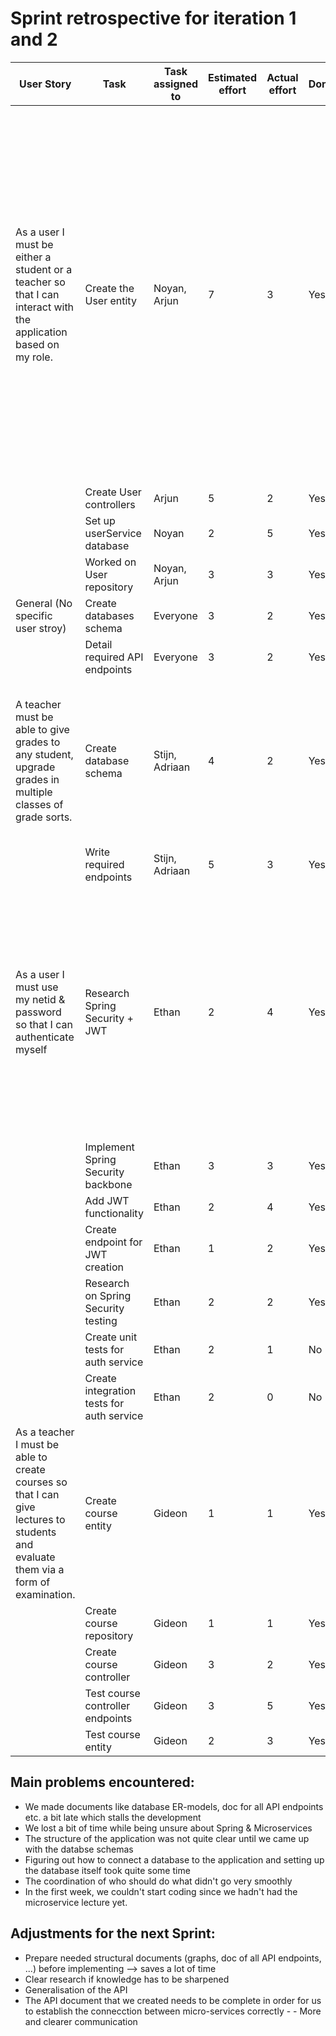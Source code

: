 # Sprint retrospective for iteration 1 and 2
| User Story                                                                                                                         	| Task                                      	| Task assigned to 	| Estimated effort 	| Actual effort  	| Done 	| Comments                                                                                                                                                                                                                                                                                                                                                                       	|
|------------------------------------------------------------------------------------------------------------------------------------	|-------------------------------------------	|------------------	|------------------	|----------------	|------	|--------------------------------------------------------------------------------------------------------------------------------------------------------------------------------------------------------------------------------------------------------------------------------------------------------------------------------------------------------------------------------	|
| As a user I must be either a student or a teacher so that I can interact with the application based on my role.                    	| Create the User entity                    	| Noyan, Arjun     	|                7 	|              3 	| Yes  	| Setting up the database took a lot of time because of the problems I ran into with the installation process of MySQL. At first we were thinking of storing the grades, courses etc. inside Student entity but then we got together and decided on the schema, so now those information will be stored in other microservices so the workload became less than our expectation. 	|
|                                                                                                                                    	| Create User controllers                   	| Arjun            	|                5 	|              2 	| Yes  	|                                                                                                                                                                                                                                                                                                                                                                                	|
|                                                                                                                                    	| Set up userService database               	| Noyan            	|                2 	|              5 	| Yes  	|                                                                                                                                                                                                                                                                                                                                                                                	|
|                                                                                                                                    	| Worked on User repository                 	| Noyan, Arjun     	|                3 	|              3 	| Yes  	|                                                                                                                                                                                                                                                                                                                                                                                	|
| General (No specific user stroy)                                                                                                   	| Create databases schema                   	| Everyone         	|                3 	|              2 	| Yes  	|                                                                                                                                                                                                                                                                                                                                                                                	|
|                                                                                                                                    	| Detail required API endpoints             	| Everyone         	|                3 	|              2 	| Yes  	|                                                                                                                                                                                                                                                                                                          
| A teacher must be able to give grades to any student, upgrade grades in multiple classes of  grade sorts.                          	| Create database schema                    	| Stijn, Adriaan   	|                4 	|              2 	| Yes  	| It took a while to figure out the communication between the REST API and the MySQL  database again but once we read up on it, it all came back from the OOP project.                                                                                                                                                                                                           	|
|                                                                                                                                    	| Write required endpoints                  	| Stijn, Adriaan   	|                5 	|              3 	| Yes  	|                                                                                                                                                                                                                                                                                                                                                                                	|
| As a user I must use my netid & password so that I can authenticate myself                                                         	| Research Spring Security + JWT            	| Ethan            	|                2 	|              4 	| Yes  	| Understanding the Spring Security pipeline with filters and adding JWT functionality to that took more time than expected. Shouldn't estimate the research needed on new topic. Could not start testing yet due to dependency on other microservice.                                                                                                                           	|
|                                                                                                                                    	| Implement Spring Security backbone        	| Ethan            	|                3 	|              3 	| Yes  	|                                                                                                                                                                                                                                                                                                                                                                                	|
|                                                                                                                                    	| Add JWT functionality                     	| Ethan            	|                2 	|              4 	| Yes  	|                                                                                                                                                                                                                                                                                                                                                                                	|
|                                                                                                                                    	| Create endpoint for JWT creation          	| Ethan            	|                1 	|              2 	| Yes  	|                                                                                                                                                                                                                                                                                                                                                                                	|
|                                                                                                                                    	| Research on Spring Security testing       	| Ethan            	|                2 	|              2 	| Yes  	|                                                                                                                                                                                                                                                                                                                                                                                	|
|                                                                                                                                    	| Create unit tests for auth service        	| Ethan            	|                2 	|              1 	| No   	|                                                                                                                                                                                                                                                                                                                                                                                	|
|                                                                                                                                    	| Create integration tests for auth service 	| Ethan            	|                2 	|              0 	| No   	|                                                                                                                                                                                                                                                                                                                                                                                	|
| As a teacher I must be able to create courses so that I can give lectures to students and evaluate them via a form of examination. 	| Create course entity                      	| Gideon           	|                1 	|              1 	| Yes  	| A few extra endpoints were added apart from one to create courses. These are one to remove an existing course, one to get a course by ID and one to list all known courses.                                                                                                                                                                                                    	|
|                                                                                                                                    	| Create course repository                  	| Gideon           	|                1 	|              1 	| Yes  	|                                                                                                                                                                                                                                                                                                                                                                                	|
|                                                                                                                                    	| Create course controller                  	| Gideon           	|                3 	|              2 	| Yes  	|                                                                                                                                                                                                                                                                                                                                                                                	|
|                                                                                                                                    	| Test course controller endpoints          	| Gideon           	|                3 	|              5 	| Yes  	|                                                                                                                                                                                                                                                                                                                                                                                	|
|                                                                                                                                    	| Test course entity                        	| Gideon           	|                2 	|              3 	| Yes  	|                                                                                                                                                                                                                                                                                                                                                                                	|

## Main problems encountered:	
- We made documents like database ER-models, doc for all API endpoints etc. a bit late which stalls the development				
- We lost a bit of time while being unsure about Spring & Microservices				
- The structure of the application was not quite clear until we came up with the databse schemas				
- Figuring out how to connect a database to the application and setting up the database itself took quite some time				
- The coordination of who should do what didn't go very smoothly			
- In the first week, we couldn't start coding since we hadn't had the microservice lecture yet. 	
					
## Adjustments for the next Sprint:
- Prepare needed structural documents (graphs, doc of all API endpoints, ...) before implementing --> saves a lot of time				
- Clear research if knowledge has to be sharpened				
- Generalisation of the API				
- The API document that we created needs to be complete in order for us to establish the connecction between micro-services correctly			- - More and clearer communication 				